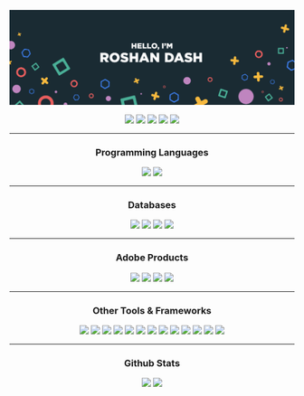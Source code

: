[![Roshan's GitHub Banner](./assets/roshan.jpg)](https://roshandash.ml)

<p align="center">
<a href="https://roshandash.ml"><img src = "https://badges.pufler.dev/visits/roshan1337d/roshan1337d" height = 30px></a>
<a href="https://twitter.com/roshan1337d"><img src = "https://img.shields.io/badge/Twitter-Page?style=flat&logo=twitter&logoColor=white&color=1CA2F1" height = 30px></a>
<a href="https://www.linkedin.com/in/roshan-dash-29778a223/"><img src = "https://img.shields.io/badge/LinkedIn-Page?style=flat&logo=linkedin&logoColor=white&color=0E76A8" height = 30px></a>
<a href="https://discordapp.com/users/415490428721168384"><img src = "https://img.shields.io/badge/Discord-Page?style=flat&logo=discord&logoColor=white&color=4169E1" height = 30px></a>
<a href="https://www.instagram.com/roshan1337d/"><img src = "https://img.shields.io/badge/Instagram-Page?style=flat&logo=instagram&logoColor=white&color=DD2A7B" height = 30px></a>
<hr><h3 align="center">Programming Languages</h3>
<p align="center">
<img src = "https://cdn.jsdelivr.net/gh/devicons/devicon/icons/python/python-original.svg" height = 60px>
<img src = "https://cdn.jsdelivr.net/gh/devicons/devicon/icons/c/c-original.svg" height = 60px>
</p>
<hr><h3 align="center">Databases</h3>
<p align="center">
<img src = "https://img.shields.io/badge/MySQL-Page?style=flat&logo=mysql&logoColor=white&color=f7a017" height = 30px>
<img src = "https://img.shields.io/badge/PostgreSQL-Page?style=flat&logo=postgresql&logoColor=white&color=3364a1" height = 30px>
<img src = "https://img.shields.io/badge/SQLite-Page?style=flat&logo=sqlite&logoColor=white&color=0f80cc" height = 30px>
<img src = "https://img.shields.io/badge/MongoDB-Page?style=flat&logo=mongodb&logoColor=white&color=4db33d" height = 30px>
</p>
<hr><h3 align="center">Adobe Products</h3>
<p align="center">
<img src = "https://cdn.jsdelivr.net/gh/devicons/devicon/icons/aftereffects/aftereffects-original.svg" height = 60px>
<img src = "https://cdn.jsdelivr.net/gh/devicons/devicon/icons/photoshop/photoshop-line.svg" height = 60px>
<img src = "https://cdn.jsdelivr.net/gh/devicons/devicon/icons/illustrator/illustrator-line.svg" height = 60px>
<img src = "https://cdn.jsdelivr.net/gh/devicons/devicon/icons/premierepro/premierepro-original.svg" height = 60px>
</p>
<hr><h3 align="center">Other Tools & Frameworks</h3>
<p align="center">
<img src = "https://img.shields.io/badge/VSCode-Page?style=flat&logo=visualstudiocode&logoColor=white&color=008bb9" height = 30px>
<img src = "https://img.shields.io/badge/Replit-Page?style=flat&logo=replit&logoColor=white&color=56676e" height = 30px>
<img src = "https://img.shields.io/badge/CLion-Page?style=flat&logo=clion&logoColor=white&color=0da96a" height = 30px>
<img src = "https://img.shields.io/badge/Github-Page?style=flat&logo=github&logoColor=white&color=8d028d" height = 30px>
<img src = "https://img.shields.io/badge/Heroku-Page?style=flat&logo=heroku&logoColor=white&color=6762a6" height = 30px>
<img src = "https://img.shields.io/badge/WordPress-Page?style=flat&logo=wordpress&logoColor=white&color=21759b" height = 30px>
<img src = "https://img.shields.io/badge/Bootstrap-Page?style=flat&logo=bootstrap&logoColor=white&color=563d7c" height = 30px>
<img src = "https://img.shields.io/badge/HTML-Page?style=flat&logo=html5&logoColor=white&color=e44d26" height = 30px>
<img src = "https://img.shields.io/badge/CSS-Page?style=flat&logo=css3&logoColor=white&color=264de4" height = 30px>
<img src = "https://img.shields.io/badge/Discord API-Page?style=flat&logo=discord&logoColor=white&color=4169E1" height = 30px>
<img src = "https://img.shields.io/badge/Flask-Page?style=flat&logo=flask&logoColor=white&color=008bb9" height = 30px>
<img src = "https://img.shields.io/badge/FastAPI-Page?style=flat&logo=fastapi&logoColor=white&color=009385" height = 30px>
<img src = "https://img.shields.io/badge/Pillow-Page?style=flat&logo=python&logoColor=white&color=3571a3" height = 30px>
</p>
<hr><h3 align="center">Github Stats</h3>
<p align="center">
<img src = "https://github-readme-stats.vercel.app/api/?username=roshan1337d&show_icons=true&title_color=fff&icon_color=79ff97&text_color=9f9f9f&bg_color=151515" height = 150px>
<img src = "https://github-readme-stats.vercel.app/api/top-langs/?username=roshan1337d&layout=compact&show_icons=true&title_color=fff&icon_color=79ff97&text_color=9f9f9f&bg_color=151515" height = 150px>
